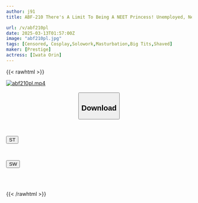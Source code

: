 ```yaml
---
author: j91
title: ABF-210 There's A Limit To Being A NEET Princess! Unemployed, Nerdy, And Sexually Frustrated, This Dried-fish Beauty Has Remembered The Pleasure Of A Dick! Seo Rin

url: /v/abf210pl
date: 2025-03-13T01:57:00Z
image: "abf210pl.jpg"
tags: [Censored, Cosplay,Solowork,Masturbation,Big Tits,Shaved]
maker: [Prestige]
actress: [Iwata Orin]
---
```



{{< rawhtml >}}

<div class="video" data-videoid="kzkzYQzqOKuOM16">
    <a href="javascript:;">
        <img src="/v/abf210pl/abf210pl.jpg" width="WIDTH" height="HEIGHT" alt="abf210pl.mp4" loading="lazy">
    </a>
</div>

<script type="text/javascript" src="https://j91.asia/asset/on-demand-st.js"></script>

<br>
  <link rel="stylesheet" href="https://j91.asia/asset/bs5.css">
  
  <center>
  <button class="btn btn-primary" type="button" data-bs-toggle="collapse" data-bs-target=".multi-collapse" aria-expanded="false" aria-controls="multiCollapseExample1 multiCollapseExample2"><h2>Download</h2></button></center>
</p>
<div class="row">
  <div class="col">
    <div class="collapse multi-collapse" id="multiCollapseExample1">
      <div class="card card-body">
	      	      <br>
<div class="buttons">  
<p><a href="/v/abf210pl/st.html" target="_blank"><button class="btn-hover color-3"><i class="fa fa-download"></i> ST</button></a></p></div>
    </div>
  </div>
</div>
  <div class="col">
    <div class="collapse multi-collapse" id="multiCollapseExample2">
      <div class="card card-body">
	      <br>
<div class="buttons">
<p><a href="/v/abf210pl/sw.html" target="_blank"><button class="btn-hover color-2"><i class="fa fa-download"></i> SW</button></a></p></div>
<br><br>
      </div>
    </div>
  </div>
</div>

{{< /rawhtml >}}